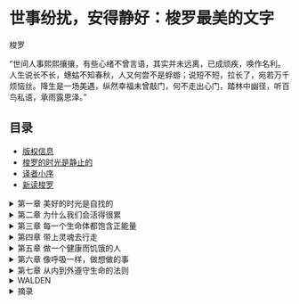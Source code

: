 <link href="../css/style.css" rel="stylesheet" type="text/css" />

# 世事纷扰，安得静好：梭罗最美的文字

<span class="r">梭罗

“<span class="wavy">世间人事熙熙攘攘，有些心绪不曾言语，其实并未远离，已成顽疾，唤作名利。人生说长不长，蟪蛄不知春秋，人又何尝不是蜉蝣；说短不短，拉长了，宛若万千烦恼丝。降生是一场美遇，纵然幸福未曾敲门，何不走出心门，踏林中幽径，听百鸟私语，承雨露恩泽。”

## 目录

<div class="pages">

- [版权信息](https://m.zhangyue.com/readbook/11848238/1.html?p2=104089">)
- [梭罗的时光是静止的](https://m.zhangyue.com/readbook/11848238/2.html?p2=104089)
- [译者小序](https://m.zhangyue.com/readbook/11848238/3.html?p2=104089)
- [新读梭罗](https://m.zhangyue.com/readbook/11848238/4.html?p2=104089)




<details markdown='1'><summary>第一章 美好的时光是自找的</summary>


- [之所以爱上瓦尔登湖](https://m.zhangyue.com/readbook/11848238/6.html?p2=104089)
- [瓦尔登湖，容颜如玉](https://m.zhangyue.com/readbook/11848238/7.html?p2=104089)
- [大自然满是温柔和友爱](https://m.zhangyue.com/readbook/11848238/8.html?p2=104089)
- [每个早晨都是一个愉快的邀请](https://m.zhangyue.com/readbook/11848238/9.html?p2=104089)
- [像个挥霍时光的富人](https://m.zhangyue.com/readbook/11848238/10.html?p2=104089)
- [在宇宙的一角，静默如莲](https://m.zhangyue.com/readbook/11848238/11.html?p2=104089)

</details>


<details markdown='1'><summary>第二章 为什么我们会活得很累</summary>




- [什么是心灵的刚需](https://m.zhangyue.com/readbook/11848238/13.html?p2=104089)
- [坚持做让你感到幸福的事](https://m.zhangyue.com/readbook/11848238/14.html?p2=104089)
- [无论生活如何卑微](https://m.zhangyue.com/readbook/11848238/15.html?p2=104089)
- [思想丰盈，到哪里都会春暖花开](https://m.zhangyue.com/readbook/11848238/16.html?p2=104089)
- [读点平静真实的东西](https://m.zhangyue.com/readbook/11848238/17.html?p2=104089)
- [从容地安排时间](https://m.zhangyue.com/readbook/11848238/18.html?p2=104089)
- [穿衣服，简单最好](https://m.zhangyue.com/readbook/11848238/19.html?p2=104089)
- [房子不要像蜂窝那样](https://m.zhangyue.com/readbook/11848238/20.html?p2=104089)


</details>

<details markdown='1'><summary>第三章 每一个生命体都饱含正能量</summary>




- [不安的世界，有欢喜的声音](https://m.zhangyue.com/readbook/11848238/22.html?p2=104089)
- [出门遇见蚂蚁战](https://m.zhangyue.com/readbook/11848238/23.html?p2=104089)
- [我的邻居：那些可爱的小精灵](https://m.zhangyue.com/readbook/11848238/24.html?p2=104089)
- [在柔软的月光里行走](https://m.zhangyue.com/readbook/11848238/25.html?p2=104089)
- [秋美在黄昏](https://m.zhangyue.com/readbook/11848238/26.html?p2=104089)
- [踏雪寻芳，遇到暖阳](https://m.zhangyue.com/readbook/11848238/27.html?p2=104089)
- [翡翠冬湖有美的趣味](https://m.zhangyue.com/readbook/11848238/28.html?p2=104089)


</details>

<details markdown='1'><summary>第四章 带上灵魂去行走</summary>




- [到户外漫步去](https://m.zhangyue.com/readbook/11848238/30.html?p2=104089)
- [透透气，别忘了带上自己](https://m.zhangyue.com/readbook/11848238/31.html?p2=104089)
- [扔掉猎枪，才懂鸟的心思](https://m.zhangyue.com/readbook/11848238/32.html?p2=104089)
- [万物安逸且淡然](https://m.zhangyue.com/readbook/11848238/33.html?p2=104089)
- [凌晨的瓦楚塞特山](https://m.zhangyue.com/readbook/11848238/34.html?p2=104089)
- [千年老河康科德](https://m.zhangyue.com/readbook/11848238/35.html?p2=104089)
- [站在科德角，可以忘掉整个美国](https://m.zhangyue.com/readbook/11848238/36.html?p2=104089)


</details>

<details markdown='1'><summary>第五章 做一个健康而饥饿的人</summary>




- [人生本该美丽而鲜明](https://m.zhangyue.com/readbook/11848238/38.html?p2=104089)
- [没有框框，从不设限](https://m.zhangyue.com/readbook/11848238/39.html?p2=104089)
- [真诚纯粹是最透亮的智慧](https://m.zhangyue.com/readbook/11848238/40.html?p2=104089)
- [为兴趣做事](https://m.zhangyue.com/readbook/11848238/41.html?p2=104089)
- [热忱地对待每一个人](https://m.zhangyue.com/readbook/11848238/42.html?p2=104089)
- [和人聊天，也是和世界对话](https://m.zhangyue.com/readbook/11848238/43.html?p2=104089)


</details>

<details markdown='1'><summary>第六章 像呼吸一样，做想做的事</summary>




- [生活不是用来竭力面对的](https://m.zhangyue.com/readbook/11848238/45.html?p2=104089)
- [束缚了牛马，也捆绑了自己](https://m.zhangyue.com/readbook/11848238/46.html?p2=104089)
- [天空和脚下都有花朵](https://m.zhangyue.com/readbook/11848238/47.html?p2=104089)
- [诚恳地谋生](https://m.zhangyue.com/readbook/11848238/48.html?p2=104089)
- [关照好内心](https://m.zhangyue.com/readbook/11848238/49.html?p2=104089)
- [用脚行走，随心而为](https://m.zhangyue.com/readbook/11848238/50.html?p2=104089)


</details>

<details markdown='1'><summary>第七章 从内到外遵守生命的法则</summary>




- [让生活保持在更高的状态](#)
- [告别贪婪，留一颗初心](#)
- [不被各种意外牵绊](#)
- [莫让善良变了味](#)
- [拥有一份持久的友谊](#)
- [未来的方向在哪里](#)

</details>


<details markdown='1'><summary>WALDEN</summary>




- [Where I Lived, and What I Lived For](#)
- [Reading](#)
- [Sounds](#)
- [Solitude](#)
- [Visitors](#)
- [The Village](#)
- [Brute Neighbors](#)
- [House-Warming](#)
- [Winter Animals](#)
- [The Pond in Winter](#)
- [后记](#)


</details>
</div>


<details markdown='1'><summary>摘录</summary>

> 第一章 美好的时光是自找的

<div class="p">
<div class="wavy">

“当我们把时间用在增加精神财富上，真正的安逸才会不期而至。”

</div>
</div>

> 瓦尔登湖，容颜如玉

<div class="p">
<div class="wavy">

“欢乐和痛苦带来的惊讶都是一样的。”

“湖水映照出空中的精灵，还有陆续而来的新生命从天飘落。”

</div>
</div>

> 大自然满是温柔和友爱

<div class="p">
<div class="wavy">

“在这片人迹罕至的森林里，我不能伸手就摸到地平线，但地平线又被森林包围着，远不出我的视野，就像拥有一座独立的王国，视线所及几乎都是我的所有，我有自己的太阳、月亮和星星，只供我一人欣赏与享用。你不可能对着一英里之外的邻居打招呼并得到回应，所以注定寂寞，仿佛置身于无人到访的茫茫草原。”

慈祥的大自然对所有人都一样，只要用心感受，傲慢者、忧郁者、愤世嫉俗者，都能寻找到自己的快乐。尤其是那些勇敢而单纯的人，更不容易产生庸俗的伤感，生活在这世间，只要还有五官，就不会被真正的忧郁所困扰，即使暴风雨袭来，但落在那些健全而无邪的耳朵里，大概也会变成希腊神话中的风神伊奥勒斯演奏的音乐呢！

“从此，我再不会觉得自己的处境凄惨或荒凉，虽然在我身边并没有任何一个人，但我却随时感受到与我血统最接近且最富于人性的同类无处不在，它们驱散了我的孤独，温暖了我的灵魂。”

</div>
</div>

> 每个早晨都是一个愉快的邀请

<div class="p">
<div class="wavy">

“一天中最值得纪念的时刻，是从沉睡到苏醒的瞬间——黎明。”

“黎明是安静的，让人沉浸其中有所思又有所得。”

“只有被自己的禀赋唤醒，被内心的新生力量唤醒，才更容易感知到经过一夜睡眠后，醒来后的生命变得更加崇高了。倘若醒来后并不能察觉到今日与昨天有什么不同，那么，他在接下来的一天里也不会发现生活的新意。”

“对于那些有深刻思想与充沛精力的人来说，他在整个白昼都能保持着黎明瞬间的愉悦和清醒，即使时间流逝，也不能扰乱他的心绪。”

“一个不会被昏睡征服的人，通常会与成功离得更近。虽然每天有很多人都能够保持足够的清醒去劳动，但可能一百万个这样的人里，只有一个人清醒得足以有效地服役于智慧；一亿个这样的人里，只有一个人的生活谈得上诗意和神圣。”

“用机械的方法只能让人不再昏睡，未必能让人真正苏醒，唯有将一颗心完整地交付于对黎明的热切盼望中，才会自然地醒来，这个过程才能像雨水打湿地面，春天融化坚冰一样，没有任何迟疑。有意识地去提升自己的生命，这是一种极具爆发力与持久力的能量。内心具有了自然而然的意识，就像一个人不仅能够画出某个具体的形象，而且能够塑造出一种具有感染力的氛围与媒介，从而产生更深刻的影响。”

“一个人在最崇高和紧急的时刻所想到的，就是内心的自然反应，倘若能将这些时刻的想法全部付诸实践，必然成为一个伟大的人，他的生命就能与他的思想相匹配。倘若只是思考而未实施，无疑是对思想的浪费。日常生活就是最好的课堂，既促使我们思考，也让我们能够面对生活的基本事实。假如到了如枯木老死的一天，我发现自己还是对生活一知半解，将会多么悲哀。”

生活像波浪翻涌的大海，一个人想要平安抵达对岸，就要精心计算，避过风暴与暗流，在一千零一种甚至更多的变化中全身而行，这是多么困难的事啊！

“我厌倦这样复杂的生活，它必然会毁掉我在早晨睁开眼睛后所感受到的喜悦。”

</div>
</div>

> 像个挥霍时光的富人

<div class="p">
<div class="wavy">

“在所有风景里，湖最有灵性，它像镶嵌在大地的眼睛，让人们寻觅自身的天性。”

“一只飞燕掠过，用它的喙轻巧地衔起一条虫子。情感像荡开的波纹，使我浑身颤抖。一切如旧，好像这二十年来我从未远离。瓦尔登湖，你还是一样神秘，生机无限。一片森林在去年消逝，但另一片森林已经露出生命的苗头，张扬着蓬勃的生机。”

</div>
</div>

> 第二章 为什么我们会活得很累

<div class="p">
<div class="wavy">

“多余的钱财只能兑换奢靡的生活，心灵的必需品却不需要花钱购买。”

</div>
</div>

> 什么是心灵的刚需

<div class="p">
<div class="wavy">

“时代像被安放在一辆不断前行的马车上，每一日都路过不同的风景，生活可谓日新月异。和一百年前相比，今天人们的衣服款式和建筑风格必然发生了变化。可是，人类生存的基本原则并没有受到根本影响，就像人的骨骼，无论是现在还是很久之前，没有太大区别。”

“对于那些经年不变的东西，尤其是一些生活必需品，我们实在应该多给予关注。”

“我们需要着重关注的，是一切人都会不惜精力去获取的物品，这才是所谓的生活必需品。”

“取暖成为人类日常生活中最重要的事之一。”

</div>
</div>

> 温暖与舒适一旦过了度，也会变成具有破坏力的能量

<div class="p">
<div class="wavy">

“并非所有奢侈品都是必需的，其中大部分无关紧要，甚至阻碍着人类的进步。舒服并不等同于奢侈，那些比穷人活得还要简单和朴素的人才是更明智的。”

“在生活的各个领域，奢侈只能催生出奢侈的果实，选择甘贫乐苦，才更容易成为一个聪明的观察者，并恪守大公无私的为人原则。”

“人一辈子其实没有那么多需求，超过刚需的都是贪婪。想要真正解决这些问题，要拥有哲学家的智慧，还要经受实践的考验。哲学家的吃穿住行不同于同时代的人，他们始终有一份坚持，什么都不需要太多，刚刚好就是最好。”

</div>
</div>

> 坚持做让你感到幸福的事

<div class="p">
<div class="wavy">

“不论冬季还是夏季，我都会尽可能地早早起床，在邻居们推开房门开始一天的奔波之前，我早已忙碌得流下了汗水。不管是清晨赶到波士顿的农夫，还是在附近干活的樵夫，都曾见到过披着一身霞光的我。”

“当一个人获得了充足的食物与温暖之后，对更大的房子、更漂亮的衣服、更好吃的食物等过剩品的需求就会降低。生活必需品的充盈让人的一部分欲望得到了满足，将人从卑微的工作里解脱出来，同时，也开启了其他欲望的牢笼，让人开始朝着生命迈进。”

在泥土里扎了根的人，为什么不能像泥土中的胚芽那样自信抽枝并向上生长呢？或许是因为那些最后在空气和阳光中结成的果实，才是人们评定植物是否高贵的依据。

“人群熙熙攘攘，千人百性，对生活有不同诉求，自然也就以不同的方式生活。就连同一个人在不同人生阶段，对生活的期待也不一样。现在还印刻在我心头的一些旧事，是往昔岁月留下的一笔珍贵财富。”

“丰富的经历让我明白，我既不属于过去也不属于未来，我永远生活在过去和未来的交叉点上，也就是当下。不论何时出发，它是我唯一的起点。”

“你喜欢的，坚持做让你感到幸福的事情，这就是最大的快乐。”

</div>
</div>

> 无论生活如何卑微

<div class="p">
<div class="wavy">

“卑微不是一件可怕的事，躲避只会让你坠入更深的深渊，恶语相加也不能带来光明的转机。生活与本人往往不是同一张面孔，一个人最富有的时候，生活并不一定不贫穷。所以，不论生活如何，都要正视，不要苛责。苛责让人觉得辛苦，即使身在天堂也能挑出上帝的瑕疵，那又有何幸福可言呢。有些人身在贫寒而简陋的院子里，依然过得愉快、兴奋，这源自他们对生活的热爱，虽然一贫如洗也能活得风光，活得漂亮。”

“贫穷与富裕的界限，并不像黑白是非一样泾渭分明。不论在贫民窟，还是在富人家，落日的余晖都会洒下，早春的雪都会消融。”

“但凡一个人可以做到气定神闲、自得其乐，即使身在贫民院落，也像在皇宫里一样振奋乐观。”

“万事万物常常并没有多大变化，只是我们在变，倘若想千方百计去追求新的东西，必将永远停不下来。”

“除了恪守内心的坚强，我们还要正视谦卑的力量。就像黑暗更能够衬托光芒，谦卑让人常在低处。这不是坏事，它能够让天地万物在我们的眼界中无限扩大，而不会被卑贱和贫穷压倒。”

“忙忙碌碌总胜过无所事事，越是勤奋就越容易靠近生活的甜美之处。所以，不要急于发展自己，即使我们坐拥千万财富，也不要盲目改变目标和手段。财富多了，就会成为多余之物，金钱买不到好的灵魂。”

“任何地方的底部都是坚固的，怕的是我们并没有一颗真正靠近底部的心。社会的泥沼和流沙也像故事里的那片沼泽，除非到达了底部，才会停止下沉。不要在没有打好地基之前就去建造一座拱门。”

“越是卑微的生活，距离社会的底部就越近。去掂量、处理那些强烈地、合情合理地引起自己注意的事物，不妄加揣测，在自己能够走好的那条唯一的路上前进，就不会被任何力量阻挡。”

</div>
</div>

> 思想丰盈，到哪里都会春暖花开

<div class="p">
<div class="wavy">

在茫茫宇宙里，人类居住的地球只是一丝微尘，在那些天文仪器都测量不出大小的星球上，谁知道那里的居民之间隔着多远的距离呢？

“在我看来，空间虽然能把人和人群隔开，但并不一定能使人感到寂寞。无论你的双脚如何努力迈步，也不能使两颗心灵更加接近，这是我在很久之前就发现的。”

“看看我们周围的人吧，有多少人会喜欢长时间停留在人群密集的地方呢？比如车站、学校、邮局、会场、酒吧、杂货店、五点区，虽然人来人往，热闹非凡，但人们只是短暂驻足。相反，人们更愿意接近大自然，那里是生命不竭的源泉。”

“人类对大自然的向往，就像水边杨柳的根系，总是朝着有水的方向伸展。尽管不同的人对生活有不同的期许和要求，可但凡是个聪明人，就会懂得大自然才是那个有不竭源泉的宝藏，可供无限挖掘。”

“死亡会让一切时间和地点丧失意义，我们应该在觉醒的时候品尝真正的快乐。遗憾的是，被大多数人当成重要工作的，往往是些表面的、短暂的事情。正因为这些琐事的存在，才让人无法和自己的心灵专心对答。与世间万物最接近的，可能并不是多数人认为的重要的事物，而是一股创造一切的力量，还有在不停发生作用的宇宙法则，再然后就是一个大匠。千万不要误以为是我们喜欢交谈的匠人，大匠创造的作品就是我们自己。”

“思想的丰盈会让人欣喜若狂，只要心灵还在不停运转，任何行为和后果得失都不会束缚灵魂，无论好坏悲喜，都如流水淌过，却不会将人淹没。我没有被任何东西束缚，我可以如一片枯木浮于急流，也可以如同神话中用雷电对抗敌人的因陀罗那样在空中俯视尘寰。”

“没有邻居或朋友也不是多么可怕的事情，那些身边有最好的伴儿相伴的人，常常也会厌倦，结果反而更加糟糕。”

“真正勤奋的学生也会寂寞得像一个行走在沙漠里的托钵僧，等结束了学习，他们也必须寻找消遣活动，只不过形式与农民不同罢了。”

“每个人通过不同的方式排遣寂寞，多数人以为通过社交可以实现这个目的，殊不知在廉价且短促的社交中，彼此并不能获得任何新的有价值的东西，而是重复品尝着陈腐乳酪的味道。为了避免发生激烈的争执，使聚会顺利进行，便有了约定俗成的礼节和礼貌，相会于各种场所的人们，都在遵守这些规则。”

“我所享有的这一切快乐，包括太阳、风雨、四季，都凝聚着大自然对人类的友爱与同情。假如一个人因为正当的原因而悲伤，他便会拥有感动大自然的力量，风会叹气，云会落泪，太阳会变得黯淡，连树木都会在仲夏脱掉鲜艳的衣服，披上黯淡的丧服。”

“正是大自然与这片土地，让我们健全、宁静、满足，而非任何药物。”

</div>
</div>

> 读点平静真实的东西

<div class="p">
<div class="wavy">

“真正的书籍是人们用文字保存下来的社会，想要真正了解并洞察其后的奥秘，就必须多花工夫去选择最适合的读物。不是所有印刷并装订成册的都是书籍，虽然其中很多被列入了文明生活，但并不真正属于文学，只是日常生活里一些奢侈品和附属物，无关紧要。平静而真实的东西，才是阅读者的首选，如优秀的文章，即使一遍并不能真正读懂，但可以多读一遍甚至反复朗诵。诸如统计数字、小说、新闻、报道或杂志之类的文字，并不能给人以智慧的启迪。”

“要阅读，首先要选择最好的书，否则可能再也没有机会读到。至于其他人如何选择读物，有时候也值得我们借鉴。”

“只有一路奔跑抵达目的地后，才有可能看到伟大思想的真正模样，那些只能让人畏缩一隅得一时欢乐的书，与伟大思想的距离太过遥远。”

“不论是什么东西，只要能谈妥价钱，就能够卖出去。这是小贩们做生意的诀窍，在他们看来，在太阳的金色光芒照不到的地方做交易，并不是一件难事。”

“有了这些小贩的推波助澜，一些劣质的文字流传很广，甚至在学者中也能畅销。这些书籍凭借技艺娴熟的写作笔法编制而成，仿佛也是一个新人经过了种种阵痛，才诞生出来的思想成果。但是，这种新鲜的思想难以继续生长，而是会在短时间内消失，不管出版者采用了多么高端的装订，都不能阻止它们封面的脱落。”

“一道无法跨越的深渊横亘在知识与愚昧之间的科学拱门下，让人们难以辨认何为知识的基础，何为愚昧无知的要素，这是自然史的书也无法解答的难题。一本真正的好书，应该包含纯粹的发现，哪怕只是遭受海难的水手对陆地的随意一瞥，也胜过那些从未远离陆地者的航行术。和学术书籍比起来，真实、真诚、富有人性的书更能令人获益，那些坦率、诚实的传记，传播着良好品德与丰富的知识。一个好人的一生并不比一个海盗的一生对他人更有益，因为对法律的遵守和违反所带来的好坏结局都能给人启迪。一棵健康的树生长需要阳光和雨露，一棵衰朽但仍活着的树同样需要。”

“当作家们在深邃平静的精神世界遨游时，就像冬眠的睡鼠，对外界一无所知，但是一些关于最初的美好回忆，以及在遥远的过去沉淀下来的智慧，会从他们的笔端汩汩溢出。”

</div>
</div>

> 从容地安排时间

<div class="p">
<div class="wavy">

“多数人的时间，并没有真正用在工作里，而是在看热闹的时候匆匆溜走了。”

“和多数满天飞的无聊新闻相比，学会关注身心这事一天也不能忘记。”

“生活里，人们忙得团团转，以至于糊里糊涂地把哄骗和谬见奉为真理，又把真实当做了荒诞。生活不是童话，也不是天方夜谭，必然存在欺骗，每个人都要认清这个事实。不过，琐碎的恐惧与欢喜只是现实的阴影，伟大而优美的事物将永久且绝对地存在，譬如音乐和诗歌。我们应当发自内心地去尊敬这些不可避免的，有着存在权利的事物，这样就会发现现实活泼的一面。很多时候，人们之所以被谎言与假象蒙蔽，是因为他们自己闭上了眼睛，依靠建筑在幻想上的轨道生活。尤其大人，常常自作聪明地依照惯性生活，却不知那惯性与经验本身就是错的。”

“人们也是因为不能看透事物的表象，才过着杂乱无章的生活。且顺其自然吧，把心安放好，不要因为轨道上的微小事物就脱离了轨道。任四季轮回、日夜来去，任人来人往、钟鸣鼓响，每一日都值得珍惜。”

</div>
</div>

> 穿衣服，简单最好

<div class="p">
<div class="wavy">

“生活丰富多彩，每个人都以不同的姿态在空气里飞翔，那些受到广泛赞美认可的成功生活，不过是其中一种，其他的未必就是失败的。即使很多人都在夸耀这一种生活，贬低另外一种，但不代表这种做法就是正确的。”

“获得行业内最不可缺少的东西，并非易事。不如先从一些实际问题上积累经验。”

“人们买衣服时并不十分注重它的实际用处，而是出于对新奇事物的喜爱和别人的评价。”

“我们的每件衣服都会穿很久，缝缝补补，最后衣服仿佛也拥有了人的性格。当我们不得不把那些衣服丢弃时，会像丢弃自己的身体发肤一样难过。所以，每天都穿新衣服的人未必多幸福，衣服上有补丁的人也不见得可怜，他们一点也不卑微。”

“人们只关心那些受人尊敬的东西，而非那些真正应该尊敬的东西。”

“人们认识的衣服比认识的人还要多，这多么可笑，又多么可悲。”

“但衣服确实能影响人们对他人身份、地位的判断。倘若一群文明人全部赤身裸体，尊卑的界限就变得模糊了。没有衣服，一个人很难妥善地保持自己的身份与礼仪。”

“那些必须穿新衣服的事业值得提防，那些穿新衣服的人倒不必太过在意。”

“为了满足心理需求，我们在做了些事的基础上，最好更进一步，能够有所作为。不管一件衣服破旧到何等不堪的程度，都不必纯粹为了添置新衣而扔掉不穿。即使躯壳再陈旧再古老，只要我们正在经营，或者清楚自己究竟要向着何方航行，就如旧瓶装着新酒，看上去虽不够美好，但味道甘醇。”

“人应该换衣服的季节，如同飞禽褪换羽毛一样，是生命发生重大转折的时候。不论是飞鸟换羽毛，蛇蜕皮，还是蛹虫出茧，都意味着它们的生命从此和过去告别。所以，人们是没有必要随时更换新衣的。更换太过频繁，本来寄托着美丽诉求的事物，反而会成为烦恼和累赘。”

“一层又一层衣服把人变成了外生植物。最外面那层轻薄花哨的衣服只是一层假皮肤，并不属于人体，即使剥下来也不会使人受伤，所以和生命没有直接关系。常穿的、较厚的衣服像细胞壁或皮层，衬衣如同韧皮，这些一旦被撕扯下来，有可能会连皮带肉，伤及身体。在某些特定的季节里，所有物种都会有类似衬衣的东西。一个人如果能穿得这样简单，并且在黑暗中也能摸到自己，必然是一个周密且谨慎的人，不管深陷怎样的险境，他都能靠着自己的智慧全身而退。”

“置办什么样的衣服，有时候并不是穿衣服的人就能确定的。”

“人们对审美的追求有时候是盲目的。巴黎的猴王戴上了一顶崭新的帽子，不久之后，这顶帽子可能会出现在全美国的猴子的头顶上。尽管如美国猴子一样的人以为自己是在追求时尚，实际上他们的脑子里都是旧观念。只有当他们把头脑中如蛆虫一样的陈旧观念去除，才有可能真正按照自己的意愿，去做好一些十分简单的事情。否则，一切都徒劳。”

“有什么穿什么，这最贴近当前的现实，没有哪个国家的服装已经达到了艺术的尊贵地位。何况所谓的潮流每时每刻都在发生变化，旧款式总是要被新款式取代，且遭到后来者的无情嘲笑。”

“不穿衣服的人总是会被漠视，衣服没有了，人也会显得可怜与古怪。赋予服装神圣或庄严感的，不是它的颜色或款式，而是穿衣人自己的性格与生活态度。”

“当一个衣着华丽的人突然发了疝痛，其他人甚至可以通过他的衣服感受到他的痛苦；当鲜血染红了士兵的军装，即使那军装已经破烂到不堪入目，也像高贵的紫袍一样让人肃然生敬。”

</div>
</div>

> 房子不要像蜂窝那样

<div class="p">
<div class="wavy">

“满足于已经拥有的东西，是一件幸福的事情。无休无止的欲望，让人朝着幻想中难以企及的方向伸出了双手，反而陷入了烦恼的泥淖，无法自拔。”

在美丽的霞光与轻柔的晨风里，谁不愿意全身心投入到自己最想做的事情里？

“头脑中的尘埃尚且没有清扫干净，哪有那份闲心去擦拭角落里的灰尘。”

“所谓的时髦翻新，受到了众人追捧，无数人殷勤地追随其后。这些由骄奢淫逸者创造出来的潮流，将很多人惯出了骄奢淫逸的毛病。”

“一个原本朴实的旅行者，一旦投宿在一个豪华舒适的旅店，并享受过顶级待遇，就会不自觉地沉迷其中。当旅店主人把他当做稀客那样招待，他也会渐渐觉得这是理所应当的事情，甚至在不知不觉间丧失了自己原本优秀的品质。”

“大多数人只能想方设法让自己过得舒服一些，只有最杰出最具智慧的艺术家们会在自己的作品里尝试表现一个伟大的人如何从这种境遇中解救自己。”

“美好的装饰当然令人赏心悦目，但适可而止，像贝壳的内壁一样整洁大方就可以了，不必像蜂窝一样复杂。”

“既然我们已经为人类的发明与工业交了学费，就应该享受它所带来的便利，不必为了贴近自然而退化到住窑洞，或穿兽皮。在我们附近，比起洞窟、圆木、树皮、黏土等原始的东西，木板、屋面板、石灰、砖头更容易得到，也更加便宜，只要能聪明地利用这些材料，而不是盲目地被奢侈观念绑架，我们就会建起一座极好的房子，在摆脱野蛮的时候得到文明的祝福，在所有有生命和无生命的地方汲取正面的能量。”

</div>
</div>

> 第三章 每一个生命体都饱含正能量

<div class="p">
<div class="wavy">

树苗总会觅得合适的环境，尽情生长，即便弱不禁风，也能从地壳和坚硬的石缝中找到生命的路线，树犹如此，人何以堪？

</div>
</div>

> 不安的世界，有欢喜的声音

<div class="p">
<div class="wavy">

“世界的不安随着车辆的远离而消失，望着湖中再次沉静下来的鱼，我觉得特别孤独。”

“它是灵魂堕落的象征，是预告悲剧的恶魔，它生前曾为人类，做尽一切恶事，如今则在黑夜里，甘愿唱尽音乐的哀愁惋惜，弥补往日的罪责。”

“猫头鹰的声音适合出现在阴暗的沼泽或林地，这里阳光永远都触碰不到。我们会在这阵声音中联想到人类潜藏在心底的兽性，一种愚蠢而又贪婪的天性。所以猫头鹰的存在是很有价值的，它提醒我们，人类中也有癫狂的疯子。”

“青蛙的声音在湖畔响起，它们就像顽固的酒鬼，过着那种传统的狂喜节日，在冥河上放肆地唱着歌，嘲笑人间的欢乐。”

“大雪将你的屋子与世隔绝，你找不到一条路可以通向文明世界。”

</div>
</div>

> 出门遇见蚂蚁战

<div class="p">
<div class="wavy">

“森林里的居住者们生活在任何不起眼的角落，它们安静地建巢、觅食、求偶，也喧闹地歌唱、悲号、战斗。对那些闯入领地的访客，它们从未主动邀请，也不会刻意躲避，有时候还会你来我往地挤进闯入者的视线里。它们大多时候能和平相处，但也不能完全避免战争。”

“这场战争究竟因何而起，两败俱伤的结局是否有输赢可分？这让我迷茫且痛苦。因为我想到了战斗中的人类，何尝不是像这两种蚂蚁一样搏斗与厮杀，而这种暴行所能带来的，除了死亡与伤痛，再无其他。”

</div>
</div>

> 我的邻居：那些可爱的小精灵

<div class="p">
<div class="wavy">

“松鼠跑到了玉米穗旁，它选中最喜欢的一个，紧紧地揣着它，欢乐地跳到我堆在窗外的柴火堆上，无辜而讶异地看着我，边看还边吃着它手中的玉米穗。”

</div>
</div>

> 第五章 做一个健康而饥饿的人

<div class="p">
<div class="wavy">

如果一个人始终怀揣自信，胸中有透亮的志向，那无论把他放在高山悬崖还是水深火热中，他都会自得其乐，活得轻松辉煌。这样的人，是一个健康而饥饿的人，他会对自己说：面包皮真是香甜！

</div>
</div>

> 人生本该美丽而鲜明

<div class="p">
<div class="wavy">

“我们的人生就应该这样，让这幅悠闲而美好的景色充当背景，像一个隐士一样，当人们看到你，像看到沙漠里的物体或遥远地平线上一根独自屹立的树干和一丘崩塌的土岗，他们会深深地记住你。个性总能让人记住你，所以，不要去追随身旁的人，做一个与众不同的隐士。”

</div>
</div>

> 第六章 像呼吸一样，做想做的事

<div class="p">
<div class="wavy">

“全世界的人都活在抱怨里，摆脱不了琐事和各种承诺，没有闲暇从事自己想要的更高境界的工作。如果我们生来就是做高境界工作的料，又不受任何承诺束缚，相信我们都能放下其他一切，像呼吸一样，自然地去做想做的事，工作才能有高境界。”

</div>
</div>

> 束缚了牛马，也捆绑了自己

<div class="p">
<div class="wavy">

“对帝王的吩咐言听计从且缺乏自我判断，绝不是心智单纯、独立的天才。天才的智者都知道，想要记录一个国家或一个人物的伟大，根本不需要锤打多少石头。石头即使被雕琢得再华丽再精致，也无法让一个时代或一个英雄永垂不朽。”

“比起立一座高耸入云的纪念碑，做一件有理性的智慧的事情，更容易将丰功伟绩镌刻在历史时光中。”

</div>
</div>

> 诚恳地谋生

<div class="p">
<div class="wavy">

一个人如果不知道如何在生活质量上赶超别人，或者只是比他人更有心计，他如何成为有智慧的人？智慧在蹬车轮这类工作中有用武之地吗？或者说它只是给自己树立一个成功的范本？世界上存在和智慧相似但和生活格格不入的事物吗？智慧只是像磨坊一样用来磨碎逻辑的吗？

“许多人的“谋生”理念是：活着，不得已地活着，逃避生命的真实意义。”

</div>
</div>

> 告别贪婪，留一颗初心

<div class="p">
<div class="wavy">

“等我们到了一定的年纪，就会认真地寻找并设计我们以后的安身之所。”

“如果我可以将所有东西都放下，我就拥有富裕而充足的灵魂。”

</div>
</div>

> 不被各种意外牵绊

<div class="p">
<div class="wavy">

“身体感知敏锐，想象麻木迟钝；身体丰腴健康，想象干瘪瘦削。很多人都旁观或者亲身经历过这样鲜明的对比。在身体的需求之外，有一种不受其支配的精神生活，就是想象的力量。想象让人把世界当成一块油画布，肆意在上面挥毫泼墨，勾勒自己理想的世界，然后再不遗余力地为实现梦想而奋斗。但如果缺乏想象的能力，偌大的世界只能永远是一张沉默的白纸，不会被涂抹上色彩，更不会诞生奇迹般的现实。”

“人需要呼吸空气才能维持鲜活的体力，想象则是头脑的空气。依靠想象，我们记住往事，规划未来，精神世界保持着永久的活力，催促着现实境遇朝着我们期许的方向与本性的要求发展。如果一个人坚定地相信自己需要一千美元，且任何人都不能改变他对这一千美元的渴望，通常最后他就会拥有这笔钱，即使他只是想用这些钱购买一双鞋带。同样，如果他要经历心理斗争才能相信自己需要一千座磨坊，那么，他就无法轻易获得这些磨坊。”

“人们对事物渴求的程度以及最后获得这些事物的难易，往往相关。在这一点上，人人平等。在追求与获得的过程中，我们渐渐意识到生命的顽强与持久实在令人惊讶。为了生存，为了获得，每个人都必须在一条特定的路上持之以恒地走下去，直到生命终结。事实上，也不必只把生存当做任务，我们完全可以在谋生的基础上更进一步，活得更好，可惜只有少数人才能做到。假如能够在年老体衰之前经营出一种更好的生活方式，我就会觉得非常满足。”

“如果钱财盈满，不要太过欣喜，即使一座金山也有可能被挖空；假如欠了债，也不必叹息，终有一天债务会被还清。”

“生命里有很多必然之事，但更多的却是意外和偶然。”

“类似的事情常常会给人带来一种宿命感，仿佛冥冥之中一切自有天意，我们或被意外之事拖曳，或被机遇推着前行，时而狼狈，时而辉煌。”

</div>
</div>

> 不被各种意外牵绊

<div class="p">
<div class="wavy">

我们只能同时做一件事，但却同时做了多件事

“有时候我们做了一件事，而另一些更值得赞美的事情却无暇去做。每一个选择都可能导致人生轨迹的偏离，所以每个人都极易获得独特的人生。”

“饥荒、大火、瘟疫等各种残酷的命运，都有可能出现在每个人前进的途中。这些灾难都是危险的，但多数人还是会平平安安地闯过来，直到老死。我们能够躲避过这些危险不足为奇，听说梦游的人都能顺利在一条木板上行走。这条木板就像我们的人生，梦游时尚且能够通行，清醒者更是能够靠着机敏与智慧，或是靠着本能，向前行走，直到到达我们目前所处的位置。”

“生命中没有暂停键，它在一刻不停地趋于成熟，自然不会停留下来去等候任何人或任何机遇。但是，它前进的方式是多样的，有时候是大步流星地向前，有时候则是在一个范围内徘徊，就像人们在街上走来走去，跟不同的人讨价还价以谋生计。”

“每个人的生命都有独特的个性，安逸自在，就像山涧切断了自己的渠道，但最终不会被山脊与大海隔开。”

“鲁莽和草率不可完全避免，但生命并没有因为我的鲁莽与草率而轻易更改方向。”

“倘若内心的清晨还没有抵达，大自然的天空也不会破晓。”

“当我们四处寻找变化时，往往无法体会那些细微的变化。但新光一照下来，心灵深处的阴霾就会被尽数驱散，连视线内树木和云彩呈现出的金色也让人欢喜。那把天空变得鲜艳的，是一束束温暖的阳光，它穿过密林，拂过高山，抚过海洋，把冬季的早晨变得柔和、明亮，驱逐了沉沉黑夜。”

“风什么时候会吹起，松树并不知情，只有当阵阵松涛鼓动耳膜时，才知风来了；昆虫会在清晨歌唱还是在夜晚长鸣，谦卑的花朵也无法预料，只有当鸣声响起时，它才会随着节奏抖落一地温柔。随着欢乐的早晨，新光射入了教堂的走廊，林中的树木遥遥望着此间的光明，却也窥见了自己延伸的方向。”

“夏天遵循自然规律而来，是四季轮回的必然。一日，一周，一月，一个季节就像清晨的雾霭一样升腾、弥漫并最终散去。即使它如流水而去，如白云飘走，那些安静而美好的时光依旧会盘旋在脑海中，伴随着夏虫在芳草地里的歌声。至于不可逃避的命运的打击，经了岁月沉淀，终会变成轻描淡写的一笔。”

</div>
</div>

> 莫让善良变了味

<div class="p">
<div class="wavy">

“当我忍受着饥饿，有人给我吃的；当我感到寒冷，有人赐予我温暖；当我跌倒在泥沟里，有人伸手将我拉了起来。大概所有人都会认为，他是个地地道道的好人，甚至称得上是一位慈善家。但在我看来，他做的这些事情连一条纽芬兰的狗都能做到。”

“假如你决定向穷人施舍，不能只把钱扔给他们，还要陪他们把钱花掉，这才是更加有益的帮助。看到一个邋遢、粗野但并无冻饿之忧的穷人，如果盲目地施舍给他金钱，不仅不是慈善之举，反而是一种错误，因为他或许会拿着你施舍的钱去买更多褴褛的衣服，并且乐此不疲地沉浸在贫穷里，不思进取。事实上，他们的生活或许比施舍者更加惬意。”

“他们衣服上的补丁如同我空荡荡的内心，让人倍感不安，总觉得必须为他们做一些事情才能将心里的空虚填满。”

“我以为衣衫褴褛的挖冰人必然很可怜，殊不知他拥有的衣服比我还多。尽管我的衣服看上去干净、舒适，事实上我一直冷得发抖呢！比起他们，原来我才更可怜。这时候，真正慈善的人就不该给他一座旧衣铺子，而是应该送给我一件法兰绒衬衫。”

“善良的伯父伯母，反而比真正的灵魂上的父母受到了更多赞颂。我并不认为不能过分赞美慈善，只是更加向往公平，一切对人类的生命与工作有利的，都应得到充分的认可与尊重。正直和慈善固然是非常重要的品质，但如果把人比喻为一棵树，这些品质只是人的枝叶，而非主干。有些枝叶固然能被研制成药，治病去疾，但其重要程度远远赶不上花朵和果实——花朵的芬芳与果实的馨香具有熏陶并改变他人的作用。”

“如同花朵和果实一样的真正的慈善，应该是能持续的富足有余，就算施与了他人，也该于他无损，而不能是局部的、短暂的善良。否则，慈善的背后将隐藏着罪恶。”

“请把勇气传播给他人，而非失望；请把健康传播给他人，而非疾病；请把惬意传播给他人，而非焦虑。这才是正确的善良。”

“悲伤的改良家们并不只是为了同胞承受的苦难而痛苦，而是在为自己的无力而内疚。他为自己改变不了世界，深感懊恼。要想摆脱这种痛苦，不如先摆脱“慈善家”的身份，去舒舒服服地从事自由的劳动，这样，充满希望的黎明晨光就会在卧榻上升起，转角会遇到明媚温暖的春天。”

“健康与成功，不管离我们多远，都能让人高兴；至于疾病与失败，即使再令人心生同情，也只会带来沮丧，引起恶果。可是，即使能预见未来，也只能安慰人的恐惧，无法肯定人的希望。那些对人生的大肆表扬，或者是对老天爷的不打折扣的赞美，都很难找到，我们反而能从赞美诗中听到对人的诅咒。”

“且抛去那些复杂的、自以为是的念头吧，如大自然一样简单而安宁的生活才是最好的归宿。那些印第安式的、植物的、自然的方式，具有神奇的恢复能力，能将天空与心灵的乌云一起驱散，同时把活力四射的生命注入我们的精髓。要相信，世上没有什么救星，在世上努力生活的每个人都值得尊敬。”

<span class="r"> ----

</details>



